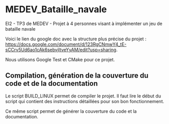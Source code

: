 # MEDEV_Bataille_navale
EI2 - TP3 de MEDEV - Projet à 4 personnes visant à implémenter un jeu de bataille navale

Voici le lien du google doc avec la structure plus précise du projet : https://docs.google.com/document/d/123RgCNmwY4_tE-sCCrv5Ud6ao1cAk6sebvjltveYyAM/edit?usp=sharing.

Nous utilisons Google Test et CMake pour ce projet.

## Compilation, génération de la couverture du code et de la documentation

Le script BUILD_LINUX permet de compiler le projet. Il faut lire le début du script qui contient des instructions détaillées pour son bon fonctionnement.

Ce même script permet de générer la couverture du code et la documentation.
